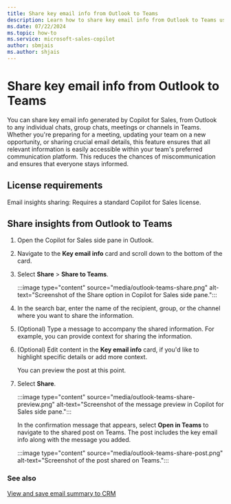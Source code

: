 ```yaml
---
title: Share key email info from Outlook to Teams
description: Learn how to share key email info from Outlook to Teams using Copilot for Sales.
ms.date: 07/22/2024
ms.topic: how-to
ms.service: microsoft-sales-copilot
author: sbmjais
ms.author: shjais
---
```


# Share key email info from Outlook to Teams 

You can share key email info generated by Copilot for Sales, from Outlook to any individual chats, group chats, meetings or channels in Teams. Whether you're preparing for a meeting, updating your team on a new opportunity, or sharing crucial email details, this feature ensures that all relevant information is easily accessible within your team's preferred communication platform. This reduces the chances of miscommunication and ensures that everyone stays informed.

## License requirements

Email insights sharing: Requires a standard Copilot for Sales license.

## Share insights from Outlook to Teams

1. Open the Copilot for Sales side pane in Outlook.

1. Navigate to the **Key email info** card and scroll down to the bottom of the card.

1. Select **Share** > **Share to Teams**.

   :::image type="content" source="media/outlook-teams-share.png" alt-text="Screenshot of the Share option in Copilot for Sales side pane.":::

1. In the search bar, enter the name of the recipient, group, or the channel where you want to share the information.

1. (Optional) Type a message to accompany the shared information. For example, you can provide context for sharing the information. 

1. (Optional) Edit content in the **Key email info** card, if you'd like to highlight specific details or add more context.

   You can preview the post at this point. 

1. Select **Share**.  

   :::image type="content" source="media/outlook-teams-share-preview.png" alt-text="Screenshot of the message preview in Copilot for Sales side pane.":::

   In the confirmation message that appears, select **Open in Teams** to navigate to the shared post on Teams. The post includes the key email info along with the message you added.

    :::image type="content" source="media/outlook-teams-share-post.png" alt-text="Screenshot of the post shared on Teams.":::

### See also

[View and save email summary to CRM](view-save-email-summary-crm.md)